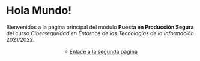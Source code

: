 # Hola Mundo!

Bienvenidos a la página principal del módulo **Puesta en Producción Segura** del curso *Ciberseguridad en Entornos de las Tecnologías de la Información* 2021/2022.

<div style="text-align: center;">

  :star: [Enlace a la segunda página](bootstrap.html)

</div>
